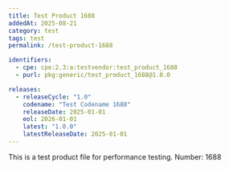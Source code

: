 ```yaml
---
title: Test Product 1688
addedAt: 2025-08-21
category: test
tags: test
permalink: /test-product-1688

identifiers:
  - cpe: cpe:2.3:a:testvendor:test_product_1688
  - purl: pkg:generic/test_product_1688@1.0.0

releases:
  - releaseCycle: "1.0"
    codename: "Test Codename 1688"
    releaseDate: 2025-01-01
    eol: 2026-01-01
    latest: "1.0.0"
    latestReleaseDate: 2025-01-01
---
```


This is a test product file for performance testing. Number: 1688
